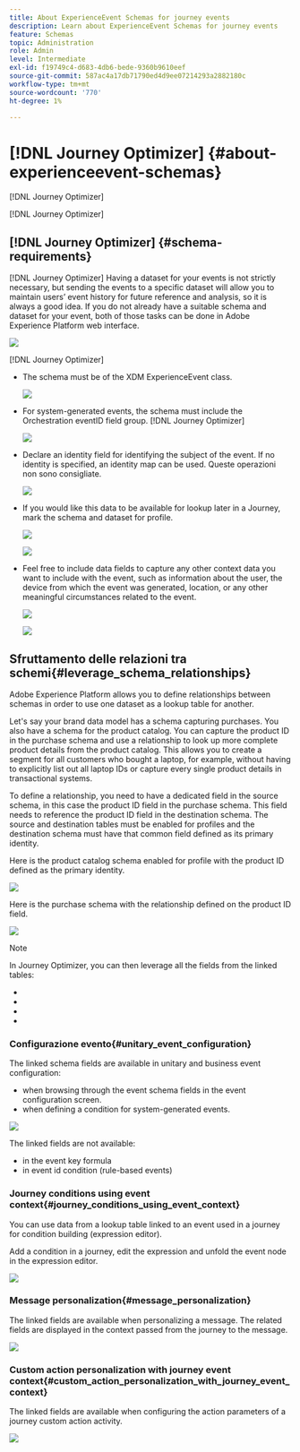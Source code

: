 ```yaml
---
title: About ExperienceEvent Schemas for journey events
description: Learn about ExperienceEvent Schemas for journey events
feature: Schemas
topic: Administration
role: Admin
level: Intermediate
exl-id: f19749c4-d683-4db6-bede-9360b9610eef
source-git-commit: 587ac4a17db71790ed4d9ee07214293a2882180c
workflow-type: tm+mt
source-wordcount: '770'
ht-degree: 1%

---
```


# [!DNL Journey Optimizer] {#about-experienceevent-schemas}

[!DNL Journey Optimizer]

[!DNL Journey Optimizer]

## [!DNL Journey Optimizer]  {#schema-requirements}

[!DNL Journey Optimizer] Having a dataset for your events is not strictly necessary, but sending the events to a specific dataset will allow you to maintain users’ event history for future reference and analysis, so it is always a good idea. If you do not already have a suitable schema and dataset for your event, both of those tasks can be done in Adobe Experience Platform web interface.

![](assets/schema1.png)

[!DNL Journey Optimizer]

* The schema must be of the XDM ExperienceEvent class.

   ![](assets/schema2.png)

* For system-generated events, the schema must include the Orchestration eventID field group. [!DNL Journey Optimizer]

   ![](assets/schema3.png)

* Declare an identity field for identifying the subject of the event. If no identity is specified, an identity map can be used. Queste operazioni non sono consigliate.

   ![](assets/schema4.png)

* If you would like this data to be available for lookup later in a Journey, mark the schema and dataset for profile.

   ![](assets/schema5.png)

   ![](assets/schema6.png)

* Feel free to include data fields to capture any other context data you want to include with the event, such as information about the user, the device from which the event was generated, location, or any other meaningful circumstances related to the event.

   ![](assets/schema7.png)

   ![](assets/schema8.png)

## Sfruttamento delle relazioni tra schemi{#leverage_schema_relationships}

Adobe Experience Platform allows you to define relationships between schemas in order to use one dataset as a lookup table for another.

Let&#39;s say your brand data model has a schema capturing purchases. You also have a schema for the product catalog. You can capture the product ID in the purchase schema and use a relationship to look up more complete product details from the product catalog. This allows you to create a segment for all customers who bought a laptop, for example, without having to explicitly list out all laptop IDs or capture every single product details in transactional systems.

To define a relationship, you need to have a dedicated field in the source schema, in this case the product ID field in the purchase schema. This field needs to reference the product ID field in the destination schema. The source and destination tables must be enabled for profiles and the destination schema must have that common field defined as its primary identity.

Here is the product catalog schema enabled for profile with the product ID defined as the primary identity.

![](assets/schema9.png)

Here is the purchase schema with the relationship defined on the product ID field.

![](assets/schema10.png)

>[!NOTE]
>
>[](https://experienceleague.adobe.com/docs/platform-learn/tutorials/schemas/configure-relationships-between-schemas.html?lang=en)

In Journey Optimizer, you can then leverage all the fields from the linked tables:

* [](../event/experience-event-schema.md#unitary_event_configuration)
* [](../event/experience-event-schema.md#journey_conditions_using_event_context)
* [](../event/experience-event-schema.md#message_personalization)
* [](../event/experience-event-schema.md#custom_action_personalization_with_journey_event_context)

### Configurazione evento{#unitary_event_configuration}

The linked schema fields are available in unitary and business event configuration:

* when browsing through the event schema fields in the event configuration screen.
* when defining a condition for system-generated events.

![](assets/schema11.png)

The linked fields are not available:

* in the event key formula
* in event id condition (rule-based events)

[](../event/about-creating.md)

### Journey conditions using event context{#journey_conditions_using_event_context}

You can use data from a lookup table linked to an event used in a journey for condition building (expression editor).

Add a condition in a journey, edit the expression and unfold the event node in the expression editor.

![](assets/schema12.png)

[](../building-journeys/condition-activity.md)

### Message personalization{#message_personalization}

The linked fields are available when personalizing a message. The related fields are displayed in the context passed from the journey to the message.

![](assets/schema14.png)

[](../personalization/personalization-use-case.md)

### Custom action personalization with journey event context{#custom_action_personalization_with_journey_event_context}

The linked fields are available when configuring the action parameters of a journey custom action activity.

![](assets/schema13.png)

[](../building-journeys/using-custom-actions.md)
